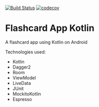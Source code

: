 [![Build Status](https://travis-ci.org/gspitz01/FlashcardAppKotlin.svg?branch=master)](https://travis-ci.org/gspitz01/FlashcardAppKotlin)
[![codecov](https://codecov.io/gh/gspitz01/FlashcardAppKotlin/branch/master/graph/badge.svg)](https://codecov.io/gh/gspitz01/FlashcardAppKotlin)
# Flashcard App Kotlin
A flashcard app using Kotlin on Android

Technologies used:
- Kotlin
- Dagger2
- Room
- ViewModel
- LiveData
- JUnit
- MockitoKotlin
- Espresso
